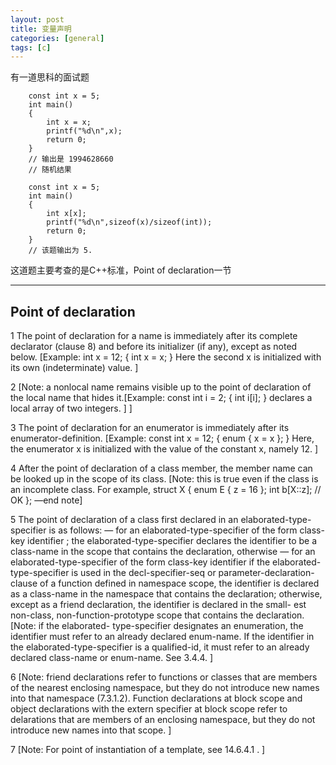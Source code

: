 ```yaml
---
layout: post
title: 变量声明
categories: [general]
tags: [c]
---
```


有一道思科的面试题

        const int x = 5; 
        int main() 
        { 
            int x = x; 
            printf("%d\n",x); 
            return 0; 
        } 
        // 输出是 1994628660 
        // 随机结果 

        const int x = 5; 
        int main() 
        { 
            int x[x]; 
            printf("%d\n",sizeof(x)/sizeof(int)); 
            return 0; 
        } 
        // 该题输出为 5. 
        
        

这道题主要考查的是C++标准，Point of declaration一节

----------

## Point of declaration ##

1 The point of declaration for a name is immediately after its complete
declarator (clause 8) and before its initializer (if any), except as
noted below. [Example: int x = 12; { int x = x; } Here the second x is
initialized with its own (indeterminate) value. ]

2 [Note: a nonlocal name remains visible up to the point of declaration
of the local name that hides it.[Example: const int i = 2; { int i[i]; }
declares a local array of two integers. ] ]

3 The point of declaration for an enumerator is immediately after its
enumerator-definition. [Example: const int x = 12; { enum { x = x }; }
Here, the enumerator x is initialized with the value of the constant x,
namely 12. ]

4 After the point of declaration of a class member, the member name can
be looked up in the scope of its class. [Note: this is true even if the
class is an incomplete class. For example, struct X { enum E { z = 16 };
int b[X::z]; // OK }; —end note]

5 The point of declaration of a class first declared in an
elaborated-type-specifier is as follows: — for an
elaborated-type-specifier of the form class-key identifier ; the
elaborated-type-specifier declares the identifier to be a class-name in
the scope that contains the declaration, otherwise — for an
elaborated-type-specifier of the form class-key identifier if the
elaborated-type-specifier is used in the decl-specifier-seq or
parameter-declaration-clause of a function defined in namespace scope,
the identifier is declared as a class-name in the namespace that
contains the declaration; otherwise, except as a friend declaration, the
identifier is declared in the small- est non-class,
non-function-prototype scope that contains the declaration. [Note: if
the elaborated- type-specifier designates an enumeration, the identifier
must refer to an already declared enum-name. If the identifier in the
elaborated-type-specifier is a qualified-id, it must refer to an already
declared class-name or enum-name. See 3.4.4. ]

6 [Note: friend declarations refer to functions or classes that are
members of the nearest enclosing namespace, but they do not introduce
new names into that namespace (7.3.1.2). Function declarations at block
scope and object declarations with the extern specifier at block scope
refer to delarations that are members of an enclosing namespace, but
they do not introduce new names into that scope. ]

7 [Note: For point of instantiation of a template, see 14.6.4.1 . ]
